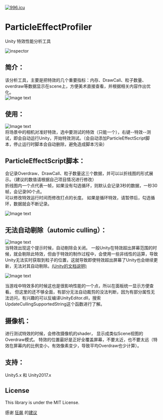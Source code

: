 <a href="https://996.icu"><img src="https://img.shields.io/badge/link-996.icu-red.svg" alt="996.icu"></a>
# ParticleEffectProfiler
Unity 特效性能分析工具


![inspector](https://github.com/sunbrando/ParticleEffectProfiler/blob/master/Document/jdfw%20(1).gif)

简介：
---
该分析工具，主要是把特效的几个重要指标：内存、DrawCall、粒子数量、overdraw等数据显示在scene上，方便美术直接查看，并根据相关内容作出优化。  
![Image text](https://github.com/sunbrando/ParticleEffectProfiler/blob/master/Document/QQ%E6%88%AA%E5%9B%BE20190910215020.png)

使用：
---
![Image text](https://github.com/sunbrando/ParticleEffectProfiler/blob/master/Document/QQ%E6%88%AA%E5%9B%BE20190126165417.png)  
将场景中的相机对准好特效，选中要测试的特效（只能一个），右键--特效--测试，即会自动运行Unity，开始特效测试。（会自动添加ParticleEffectScript脚本，停止运行时脚本会自动删除，避免造成脚本污染）  

ParticleEffectScript脚本：
---
会记录Overdraw、DrawCall、粒子数量这三个数据，并可以以折线图的形式展示。（建议的数值请根据自己项目情况进行修改）  
折线图内一个点代表一帧，如果没有勾选循环，则默认会记录3秒的数据，一秒30帧，会记录90个点。  
可以修改特效运行时间而修改打点的长度。
如果是循环特效，请暂停后，勾选循环，数据就会不断记录。

![Image text](https://github.com/sunbrando/ParticleEffectProfiler/blob/master/Document/QQ%E6%88%AA%E5%9B%BE20190126174343.png)  

无法自动剔除（automic culling）：
---
![Image text](https://github.com/sunbrando/ParticleEffectProfiler/blob/master/Document/QQ%E5%9B%BE%E7%89%8720190126171957.png)  
当特效出现这个提示时候，自动剔除会关闭。
一般Unity在特效超出屏幕范围的时候，就会剔除此特效，但由于特效的制作过程中，会使用一些非线性的运算，导致Unity无法实时获取到粒子的位置，这就导致即使特效超出屏幕了Unity也会继续更新，无法对其自动剔除。[(Unity的文档说明)](https://docs.unity3d.com/ScriptReference/ParticleSystem-automaticCullingEnabled.html)

![Image text](https://github.com/sunbrando/ParticleEffectProfiler/blob/master/Document/QQ%E6%88%AA%E5%9B%BE20190126174337.png) 

当游戏中特效多的时候这也是很影响性能的一个点，所以在面板统一显示方便查看。
但这里的还不够全面，有部分无法自动裁剪的没法判断，因为有部分属性无法访问，有兴趣的可以反编译UnityEditor.dll，搜索UpdateCullingSupportedString这个函数进行了解。  

摄像机：
---
进行测试特效的时候，会修改摄像机的shader， 显示成类似Scene视图的Overdraw模式。
特效的位置最好是正好全覆盖屏幕，不要太近，也不要太远（特效在屏幕内的比例变小，有效像素变少，导致平均Overdraw也少计算）。

支持：
---
Unity5.x 和 Unity2017.x

License
---
This library is under the MIT License.

感谢 [狂飙](https://github.com/networm) 的[建议](https://networm.me/2019/07/28/unity-particle-effect-profiler/)
